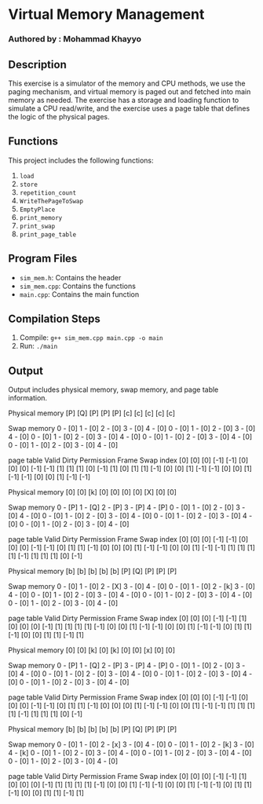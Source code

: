 # Virtual Memory Management

### Authored by : Mohammad Khayyo

## Description
This exercise is a simulator of the memory and CPU methods, we use the paging mechanism, and virtual memory is paged out and fetched into main memory as needed.
The exercise has a storage and loading function to simulate a CPU read/write, and the exercise uses a page table that defines the logic of the physical pages.

## Functions
This project includes the following functions:
1. `load`
2. `store`
3. `repetition_count`
4. `WriteThePageToSwap`
5. `EmptyPlace`
6. `print_memory`
7. `print_swap`
8. `print_page_table`

## Program Files
- `sim_mem.h`: Contains the header 
- `sim_mem.cpp`: Contains the functions 
- `main.cpp`: Contains the main function

## Compilation Steps
1. Compile: `g++ sim_mem.cpp main.cpp -o main`
2. Run: `./main`

## Output
Output includes physical memory, swap memory, and page table information. 


 Physical memory
[P]
[Q]
[P]
[P]
[P]
[c]
[c]
[c]
[c]
[c]

 Swap memory
0 - [0]	1 - [0]	2 - [0]	3 - [0]	4 - [0]	
0 - [0]	1 - [0]	2 - [0]	3 - [0]	4 - [0]	
0 - [0]	1 - [0]	2 - [0]	3 - [0]	4 - [0]	
0 - [0]	1 - [0]	2 - [0]	3 - [0]	4 - [0]	
0 - [0]	1 - [0]	2 - [0]	3 - [0]	4 - [0]	

 page table 
Valid	 Dirty	 Permission 	 Frame	 Swap index
[0]		[0]			[0]			[-1]		[-1]
[0]		[0]			[0]			[-1]		[-1]
[1]		[1]			[1]			[0]		[-1]
[1]		[0]			[1]			[1]		[-1]
[0]		[0]			[1]			[-1]		[-1]
[0]		[0]			[1]			[-1]		[-1]
[0]		[0]			[1]			[-1]		[-1]

 Physical memory
[0]
[0]
[k]
[0]
[0]
[0]
[0]
[X]
[0]
[0]

 Swap memory
0 - [P]	1 - [Q]	2 - [P]	3 - [P]	4 - [P]	
0 - [0]	1 - [0]	2 - [0]	3 - [0]	4 - [0]	
0 - [0]	1 - [0]	2 - [0]	3 - [0]	4 - [0]	
0 - [0]	1 - [0]	2 - [0]	3 - [0]	4 - [0]	
0 - [0]	1 - [0]	2 - [0]	3 - [0]	4 - [0]	

 page table 
Valid	 Dirty	 Permission 	 Frame	 Swap index
[0]		[0]			[0]			[-1]		[-1]
[0]		[0]			[0]			[-1]		[-1]
[0]		[1]			[1]			[-1]		[0]
[0]		[0]			[1]			[-1]		[-1]
[0]		[0]			[1]			[-1]		[-1]
[1]		[1]			[1]			[1]		[-1]
[1]		[1]			[1]			[0]		[-1]

 Physical memory
[b]
[b]
[b]
[b]
[b]
[P]
[Q]
[P]
[P]
[P]

 Swap memory
0 - [0]	1 - [0]	2 - [X]	3 - [0]	4 - [0]	
0 - [0]	1 - [0]	2 - [k]	3 - [0]	4 - [0]	
0 - [0]	1 - [0]	2 - [0]	3 - [0]	4 - [0]	
0 - [0]	1 - [0]	2 - [0]	3 - [0]	4 - [0]	
0 - [0]	1 - [0]	2 - [0]	3 - [0]	4 - [0]	

 page table 
Valid	 Dirty	 Permission 	 Frame	 Swap index
[0]		[0]			[0]			[-1]		[-1]
[1]		[0]			[0]			[0]		[-1]
[1]		[1]			[1]			[1]		[-1]
[0]		[0]			[1]			[-1]		[-1]
[0]		[0]			[1]			[-1]		[-1]
[0]		[1]			[1]			[-1]		[0]
[0]		[1]			[1]			[-1]		[1]

 Physical memory
[0]
[0]
[k]
[0]
[k]
[0]
[0]
[x]
[0]
[0]

 Swap memory
0 - [P]	1 - [Q]	2 - [P]	3 - [P]	4 - [P]	
0 - [0]	1 - [0]	2 - [0]	3 - [0]	4 - [0]	
0 - [0]	1 - [0]	2 - [0]	3 - [0]	4 - [0]	
0 - [0]	1 - [0]	2 - [0]	3 - [0]	4 - [0]	
0 - [0]	1 - [0]	2 - [0]	3 - [0]	4 - [0]	

 page table 
Valid	 Dirty	 Permission 	 Frame	 Swap index
[0]		[0]			[0]			[-1]		[-1]
[0]		[0]			[0]			[-1]		[-1]
[0]		[1]			[1]			[-1]		[0]
[0]		[0]			[1]			[-1]		[-1]
[0]		[0]			[1]			[-1]		[-1]
[1]		[1]			[1]			[1]		[-1]
[1]		[1]			[1]			[0]		[-1]

 Physical memory
[b]
[b]
[b]
[b]
[b]
[P]
[Q]
[P]
[P]
[P]

 Swap memory
0 - [0]	1 - [0]	2 - [x]	3 - [0]	4 - [0]	
0 - [0]	1 - [0]	2 - [k]	3 - [0]	4 - [k]	
0 - [0]	1 - [0]	2 - [0]	3 - [0]	4 - [0]	
0 - [0]	1 - [0]	2 - [0]	3 - [0]	4 - [0]	
0 - [0]	1 - [0]	2 - [0]	3 - [0]	4 - [0]	

 page table 
Valid	 Dirty	 Permission 	 Frame	 Swap index
[0]		[0]			[0]			[-1]		[-1]
[1]		[0]			[0]			[0]		[-1]
[1]		[1]			[1]			[1]		[-1]
[0]		[0]			[1]			[-1]		[-1]
[0]		[0]			[1]			[-1]		[-1]
[0]		[1]			[1]			[-1]		[0]
[0]		[1]			[1]			[-1]		[1]


